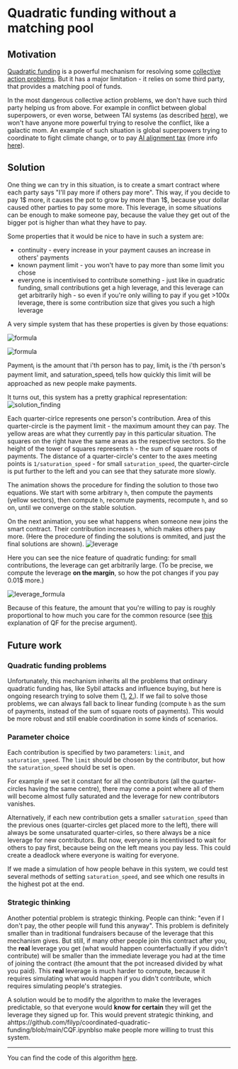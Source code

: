 # Quadratic funding without a matching pool

## Motivation
[Quadratic funding](https://vitalik.ca/general/2019/12/07/quadratic.html) is a powerful mechanism for resolving some [collective action problems](https://en.wikipedia.org/wiki/Collective_action_problem). But it has a major limitation - it relies on some third party, that provides a matching pool of funds. 

In the most dangerous collective action problems, we don't have such third party helping us from above. For example in conflict between global superpowers, or even worse, between TAI systems (as described [here](https://www.lesswrong.com/posts/KMocAf9jnAKc2jXri/sections-1-and-2-introduction-strategy-and-governance)), we won't have anyone more powerful trying to resolve the conflict, like a galactic mom. An example of such situation is global superpowers trying to coordinate to fight climate change, or to pay [AI alignment tax](https://youtu.be/-vsYtevJ2bc?t=547) (more info [here](https://forum.effectivealtruism.org/tag/alignment-tax)).

## Solution
One thing we can try in this situation, is to create a smart contract where each party says "I'll pay more if others pay more". This way, if you decide to pay 1$ more, it causes the pot to grow by more than 1$, because your dollar caused other parties to pay some more. This leverage, in some situations can be enough to make someone pay, because the value they get out of the bigger pot is higher than what they have to pay.

Some properties that it would be nice to have in such a system are:
- continuity - every increase in your payment causes an increase in others' payments
- known payment limit - you won't have to pay more than some limit you chose
- everyone is incentivised to contribute something - just like in quadratic funding, small contributions get a high leverage, and this leverage can get arbitrarily high - so even if you're only willing to pay if you get >100x leverage, there is some contribution size that gives you such a high leverage

A very simple system that has these properties is given by those equations: 
<br>

![formula](https://render.githubusercontent.com/render/math?math=h=\sum_{i}^{}\sqrt{payment_i})

![formula](https://render.githubusercontent.com/render/math?math=payment_i(h)=\frac{limit_i}{\frac{\pi}{2}}arctan(h*saturation\_speed_i))

Payment<sub>i</sub> is the amount that i'th person has to pay, limit<sub>i</sub> is the i'th person's payment limit, and saturation_speed<sub>i</sub> tells how quickly this limit will be approached as new people make payments.

It turns out, this system has a pretty graphical representation:
![solution_finding](https://raw.githubusercontent.com/filyp/coordinated-quadratic-funding/main/videos/solution_finding.gif)
<!-- <video src="https://raw.githubusercontent.com/filyp/coordinated-quadratic-funding/main/videos/solution_finding.mp4" controls="controls" style="max-width: 730px;" autoplay loop></video> -->
Each quarter-cirlce represents one person's contribution. Area of this quarter-circle is the payment limit - the maximum amount they can pay. The yellow areas are what they currently pay in this particular situation. The squares on the right have the same areas as the respective sectors. So the height of the tower of squares represents `h` - the sum of square roots of payments. The distance of a quarter-circle's center to the axes meeting points is `1/saturation_speed` - for small `saturation_speed`, the quarter-circle is put further to the left and you can see that they saturate more slowly.

The animation shows the procedure for finding the solution to those two equations. We start with some arbitrary `h`, then compute the payments (yellow sectors), then compute `h`, recomute payments, recompute `h`, and so on, until we converge on the stable solution. 

On the next animation, you see what happens when someone new joins the smart contract. Their contribution increases `h`, which makes others pay more. (Here the procedure of finding the solutions is ommited, and just the final solutions are shown). 
![leverage](https://raw.githubusercontent.com/filyp/coordinated-quadratic-funding/main/videos/leverage.gif)
<!-- <video src="https://raw.githubusercontent.com/filyp/coordinated-quadratic-funding/main/videos/leverage.mp4" controls="controls" style="max-width: 730px;" autoplay loop></video> -->
Here you can see the nice feature of quadratic funding: for small contributions, the leverage can get arbitrarily large. (To be precise, we compute the leverage **on the margin**, so how the pot changes if you pay 0.01$ more.)
<br>

![leverage_formula](<https://render.githubusercontent.com/render/math?math=leverage_i=\frac{d\ \sum_{j}^{}payment_j}{d\ payment_i}>)

Because of this feature, the amount that you're willing to pay is roughly proportional to how much you care for the common resource (see [this](https://vitalik.ca/general/2019/12/07/quadratic.html) explanation of QF for the precise argument). 

## Future work
### Quadratic funding problems
Unfortunately, this mechanism inherits all the problems that ordinary quadratic funding has, like Sybil attacks and influence buying, but here is ongoing research trying to solve them ([1.](https://ethresear.ch/t/pairwise-coordination-subsidies-a-new-quadratic-funding-design/5553) [2.](https://ethresear.ch/t/mechanisms-to-prevent-sybil-attacks-in-on-chain-quadratic-funding-grants/9020)). If we fail to solve those problems, we can always fall back to linear funding (compute `h` as the sum of payments, instead of the sum of square roots of payments). This would be more robust and still enable coordination in some kinds of scenarios.

### Parameter choice
Each contribution is specified by two parameters: `limit`, and `saturation_speed`. The `limit` should be chosen by the contributor, but how the `saturation_speed` should be set is open.

For example if we set it constant for all the contributors (all the quarter-circles having the same centre), there may come a point where all of them will become almost fully saturated and the leverage for new contributors vanishes.

Alternatively, if each new contribution gets a smaller `saturation_speed` than the previous ones (quarter-circles get placed more to the left), there will always be some unsaturated quarter-cirles, so there always be a nice leverage for new contributors. But now, everyone is incentivised to wait for others to pay first, because being on the left means you pay less. This could create a deadlock where everyone is waiting for everyone.

If we made a simulation of how people behave in this system, we could test several methods of setting `saturation_speed`, and see which one results in the highest pot at the end.

### Strategic thinking
Another potential problem is strategic thinking. People can think: "even if I don't pay, the other people will fund this anyway". This problem is definitely smaller than in traditional fundraisers because of the leverage that this mechanism gives. But still, if many other people join this contract after you, the **real** leverage you get (what would happen counterfactually if you didn't contribute) will be smaller than the immediate leverage you had at the time of joining the contract (the amount that the pot increased divided by what you paid). This **real** leverage is much harder to compute, because it requires simulating what would happen if you didn't contribute, which requires simulating people's strategies.

A solution would be to modify the algorithm to make the leverages predictable, so that everyone would **know for certain** they will get the leverage they signed up for. This would prevent strategic thinking, and ahttps://github.com/filyp/coordinated-quadratic-funding/blob/main/CQF.ipynblso make people more willing to trust this system.


_________________________

You can find the code of this algorithm [here](https://github.com/filyp/coordinated-quadratic-funding/blob/main/CQF.ipynb).
